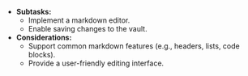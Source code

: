 - **Subtasks:**
    - Implement a markdown editor.
    - Enable saving changes to the vault.
- **Considerations:**
    - Support common markdown features (e.g., headers, lists, code blocks).
    - Provide a user-friendly editing interface.